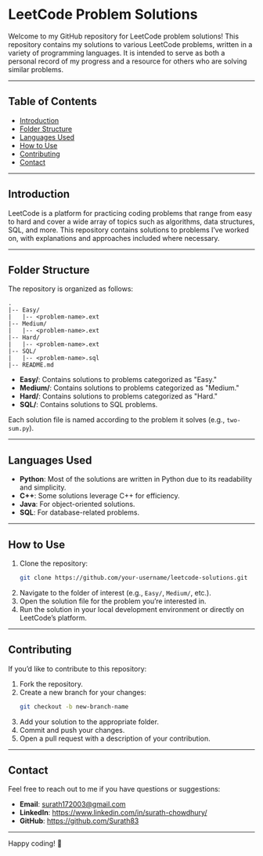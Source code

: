 # LeetCode Problem Solutions

Welcome to my GitHub repository for LeetCode problem solutions! This repository contains my solutions to various LeetCode problems, written in a variety of programming languages. It is intended to serve as both a personal record of my progress and a resource for others who are solving similar problems.

---

## Table of Contents

- [Introduction](#introduction)
- [Folder Structure](#folder-structure)
- [Languages Used](#languages-used)
- [How to Use](#how-to-use)
- [Contributing](#contributing)
- [Contact](#contact)

---

## Introduction

LeetCode is a platform for practicing coding problems that range from easy to hard and cover a wide array of topics such as algorithms, data structures, SQL, and more. This repository contains solutions to problems I’ve worked on, with explanations and approaches included where necessary.

---

## Folder Structure

The repository is organized as follows:

```
.
|-- Easy/
|   |-- <problem-name>.ext
|-- Medium/
|   |-- <problem-name>.ext
|-- Hard/
|   |-- <problem-name>.ext
|-- SQL/
|   |-- <problem-name>.sql
|-- README.md
```

- **Easy/**: Contains solutions to problems categorized as "Easy."
- **Medium/**: Contains solutions to problems categorized as "Medium."
- **Hard/**: Contains solutions to problems categorized as "Hard."
- **SQL/**: Contains solutions to SQL problems.

Each solution file is named according to the problem it solves (e.g., `two-sum.py`).

---

## Languages Used

- **Python**: Most of the solutions are written in Python due to its readability and simplicity.
- **C++**: Some solutions leverage C++ for efficiency.
- **Java**: For object-oriented solutions.
- **SQL**: For database-related problems.

---

## How to Use

1. Clone the repository:
   ```bash
   git clone https://github.com/your-username/leetcode-solutions.git
   ```
2. Navigate to the folder of interest (e.g., `Easy/`, `Medium/`, etc.).
3. Open the solution file for the problem you’re interested in.
4. Run the solution in your local development environment or directly on LeetCode’s platform.

---

## Contributing

If you’d like to contribute to this repository:

1. Fork the repository.
2. Create a new branch for your changes:
   ```bash
   git checkout -b new-branch-name
   ```
3. Add your solution to the appropriate folder.
4. Commit and push your changes.
5. Open a pull request with a description of your contribution.

---

## Contact

Feel free to reach out to me if you have questions or suggestions:

- **Email**: surath172003@gmail.com
- **LinkedIn**: https://www.linkedin.com/in/surath-chowdhury/
- **GitHub**: https://github.com/Surath83

---

Happy coding! :rocket:


